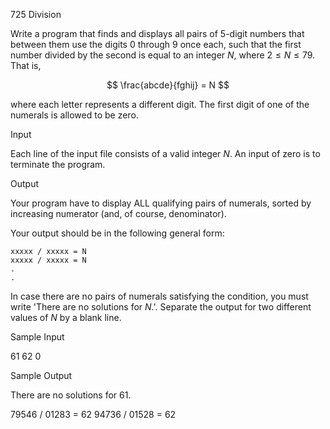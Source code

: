 725 Division

Write a program that finds and displays all pairs of 5-digit numbers that between them use the digits 0 through 9 once each, such that the first number divided by the second is equal to an integer $N$, where $2 \leq N \leq 79$. That is,

$$
\frac{abcde}{fghij} = N
$$

where each letter represents a different digit. The first digit of one of the numerals is allowed to be zero.

Input

Each line of the input file consists of a valid integer $N$. An input of zero is to terminate the program.

Output

Your program have to display ALL qualifying pairs of numerals, sorted by increasing numerator (and, of course, denominator).

Your output should be in the following general form:

```
xxxxx / xxxxx = N
xxxxx / xxxxx = N
.
.
```

In case there are no pairs of numerals satisfying the condition, you must write 'There are no solutions for $N$.'. Separate the output for two different values of $N$ by a blank line.

Sample Input

61
62
0

Sample Output

There are no solutions for 61.

79546 / 01283 = 62
94736 / 01528 = 62